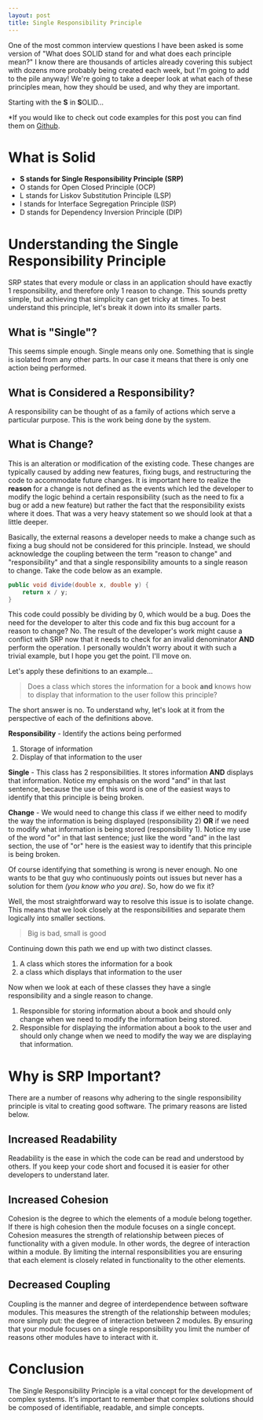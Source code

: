 ```yaml
---
layout: post
title: Single Responsibility Principle
---
```


One of the most common interview questions I have been asked is some version of "What does SOLID stand for and what does each principle mean?" I know there are thousands of articles already covering this subject with dozens more probably being created each week, but I'm going to add to the pile anyway! We're going to take a deeper look at what each of these principles mean, how they should be used, and why they are important. 

Starting with the **S** in **S**OLID...

*If you would like to check out code examples for this post you can find them on [Github](https://github.com/jesmith026/SocraticProgrammer/tree/SOLID-SRP).

# What is Solid
- **S stands for Single Responsibility Principle (SRP)**
- O stands for Open Closed Principle (OCP)
- L stands for Liskov Substitution Principle (LSP)
- I stands for Interface Segregation Principle (ISP)
- D stands for Dependency Inversion Principle (DIP)

# Understanding the Single Responsibility Principle
SRP states that every module or class in an application should have exactly 1 responsibility, and therefore only 1 reason to change. This sounds pretty simple, but achieving that simplicity can get tricky at times. To best understand this principle, let's break it down into its smaller parts.

## What is "Single"?
This seems simple enough. Single means only one. Something that is single is isolated from any other parts. In our case it means that there is only one action being performed.

## What is Considered a Responsibility?
A responsibility can be thought of as a family of actions which serve a particular purpose. This is the work being done by the system.

## What is Change?
This is an alteration or modification of the existing code. These changes are typically caused by adding new features, fixing bugs, and restructuring the code to accommodate future changes. It is important here to realize the **reason** for a change is not defined as the events which led the developer to modify the logic behind a certain responsibility (such as the need to fix a bug or add a new feature) but rather the fact that the responsibility exists where it does. That was a very heavy statement so we should look at that a little deeper.

Basically, the external reasons a developer needs to make a change such as fixing a bug should not be considered for this principle. Instead, we should acknowledge the coupling between the term "reason to change" and "responsibility" and that a single responsibility amounts to a single reason to change. Take the code below as an example.

``` csharp
public void divide(double x, double y) {
    return x / y;
}
```

This code could possibly be dividing by 0, which would be a bug. Does the need for the developer to alter this code and fix this bug account for a reason to change? No. The result of the developer's work might cause a conflict with SRP now that it needs to check for an invalid denominator **AND** perform the operation. I personally wouldn't worry about it with such a trivial example, but I hope you get the point. I'll move on.

Let's apply these definitions to an example...

> Does a class which stores the information for a book **and** knows how to display that information to the user follow this principle?

The short answer is no. To understand why, let's look at it from the perspective of each of the definitions above.

**Responsibility** - Identify the actions being performed

1. Storage of information
2. Display of that information to the user

**Single** - This class has 2 responsibilities. It stores information **AND** displays that information. Notice my emphasis on the word "and" in that last sentence, because the use of this word is one of the easiest ways to identify that this principle is being broken.

**Change** - We would need to change this class if we either need to modify the way the information is being displayed (responsibility 2) **OR** if we need to modify what information is being stored (responsibility 1). Notice my use of the word "or" in that last sentence; just like the word "and" in the last section, the use of "or" here is the easiest way to identify that this principle is being broken.

Of course identifying that something is wrong is never enough. No one wants to be that guy who continuously points out issues but never has a solution for them *(you know who you are)*. So, how do we fix it?

Well, the most straightforward way to resolve this issue is to isolate change. This means that we look closely at the responsibilities and separate them logically into smaller sections.

> Big is bad, small is good

Continuing down this path we end up with two distinct classes.

1. A class which stores the information for a book
2. a class which displays that information to the user

Now when we look at each of these classes they have a single responsibility and a single reason to change.

1. Responsible for storing information about a book and should only change when we need to modify the information being stored.
2. Responsible for displaying the information about a book to the user and should only change when we need to modify the way we are displaying that information.

# Why is SRP Important?
There are a number of reasons why adhering to the single responsibility principle is vital to creating good software. The primary reasons are listed below.

## Increased Readability
Readability is the ease in which the code can be read and understood by others. If you keep your code short and focused it is easier for other developers to understand later.

## Increased Cohesion
Cohesion is the degree to which the elements of a module belong together. If there is high cohesion then the module focuses on a single concept. Cohesion measures the strength of relationship between pieces of functionality with a given module. In other words, the degree of interaction within a module. By limiting the internal responsibilities you are ensuring that each element is closely related in functionality to the other elements.

## Decreased Coupling
Coupling is the manner and degree of interdependence between software modules. This measures the strength of the relationship between modules; more simply put: the degree of interaction between 2 modules. By ensuring that your module focuses on a single responsibility you limit the number of reasons other modules have to interact with it.

# Conclusion
The Single Responsibility Principle is a vital concept for the development of complex systems. It's important to remember that complex solutions should be composed of identifiable, readable, and simple concepts.